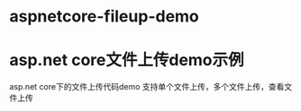 # aspnetcore-fileup-demo
# asp.net core文件上传demo示例

asp.net core下的文件上传代码demo
支持单个文件上传，多个文件上传，查看文件上传


